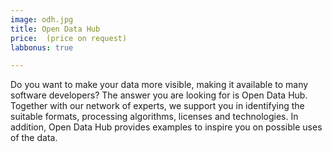 ```yaml
---
image: odh.jpg
title: Open Data Hub
price:  (price on request)
labbonus: true

---
```


Do you want to make your data more visible, making it available to many software developers? The answer you are looking for is Open Data Hub. Together with our network of experts, we support you in identifying the suitable formats, processing algorithms, licenses and technologies. In addition, Open Data Hub provides examples to inspire you on possible uses of the data.

<!--more--> 
